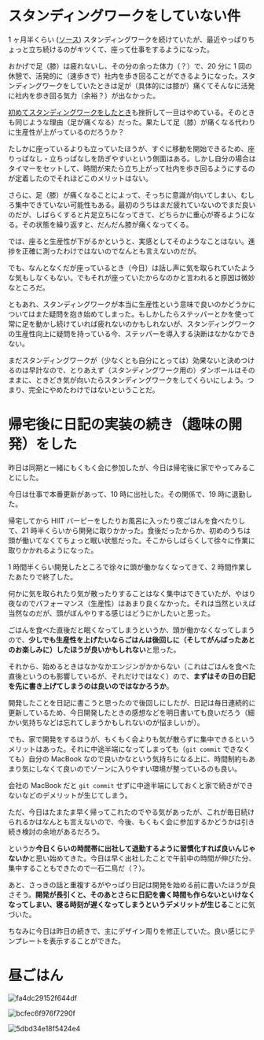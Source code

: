 # スタンディングワークをしていない件
1 ヶ月半くらい ([ソース](/2019/07/17)) スタンディングワークを続けていたが、最近やっぱりちょっと立ち続けるのがキツくて、座って仕事をするようになった。

おかげで足（膝）は疲れないし、その分の余った体力（？）で、20 分に 1 回の休憩で、活発的に（速歩きで）社内を歩き回ることができるようになった。スタンディングワークをしていたときは足が（具体的には膝が）痛くてそんなに活発に社内を歩き回る気力（余裕？）が出なかった。

[初めてスタンディングワークをしたとき](/2019/07/09)も挫折して一旦はやめている。そのときも同じような理由（足が痛くなる）だった。果たして足（膝）が痛くなる代わりに生産性が上がっているのだろうか？

たしかに座っているよりも立っていたほうが、すぐに移動を開始できるため、座りっぱなし・立ちっぱなしを防ぎやすいという側面はある。しかし自分の場合はタイマーをセットして、時間が来たら立ち上がって社内を歩き回るようにするのが定着したのでそれほどこのメリットはない。

さらに、足（膝）が痛くなることによって、そっちに意識が向いてしまい、むしろ集中できていない可能性もある。最初のうちはまだ疲れていないのでまだ良いのだが、しばらくすると片足立ちになってきて、どちらかに重心が寄るようになる。その状態を繰り返すと、だんだん膝が痛くなってくる。

では、座ると生産性が下がるかというと、実感としてそのようなことはない。進捗を正確に測ったわけではないのでなんとも言えないのだが。

でも、なんとなくだが座っているとき（今日）は話し声に気を取られていたような気もしなくもない。でもそれが座っていたからなのかと言われると原因は微妙なところだ。

ともあれ、スタンディングワークが本当に生産性という意味で良いのかどうかについてはまた疑問を抱き始めてしまった。もしかしたらステッパーとかを使って常に足を動かし続けていれば疲れないのかもしれないが、スタンディングワークの生産性向上に疑問を持っている今、ステッパーを導入する決断はなかなかできない。

まだスタンディングワークが（少なくとも自分にとっては）効果ないと決めつけるのは早計なので、とりあえず（スタンディングワーク用の）ダンボールはそのままに、ときどき気が向いたらスタンディングワークをしてくらいにしよう。つまり、完全にやめたわけではないということだ。

# 帰宅後に日記の実装の続き（趣味の開発）をした
昨日は同期と一緒にもくもく会に参加したが、今日は帰宅後に家でやってみることにした。

今日は仕事で本番更新があって、10 時に出社した。その関係で、19 時に退勤した。

帰宅してから HIIT バーピーをしたりお風呂に入ったり夜ごはんを食べたりして、21 時半くらいから開発に取りかかった。食後だったからか、初めのうちは頭が働いてなくてちょっと眠い状態だった。そこからしばらくして徐々に作業に取りかかれるようになった。

1 時間半くらい開発したところで徐々に頭が働かなくなってきて、2 時間作業したあたりで終了した。

何かに気を取られたり気が散ったりすることはなく集中はできていたが、やはり夜なのでパフォーマンス（生産性）はあまり良くなかった。それは当然といえば当然なのだが、頭がぼんやりする感じはどうにかしたいと思った。

ごはんを食べた直後だと眠くなってしまうというか、頭が働かなくなってしまうので、**少しでも生産性を上げたいならごはんは後回しに（そしてがんばったあとのお楽しみに）したほうが良いかもしれない**と思った。

それから、始めるときはなかなかエンジンがかからない（これはごはんを食べた直後というのも影響しているが、それだけではなく）ので、**まずはその日の日記を先に書き上げてしまうのは良いのではなかろうか**。

開発したことを日記に書こうと思ったので後回しにしたが、日記は毎日連続的に更新しているため、今日開発したときの感想などを明日書いても良いだろう（細かい気持ちなどは忘れてしまうかもしれないのが悩ましいが）。

でも、家で開発をするほうが、もくもく会よりも気が散らずに集中できるというメリットはあった。それに中途半端になってしまっても（`git commit` できなくても）自分の MacBook なので良いかなという気持ちになる上に、時間制約もあまり気にしなくて良いのでゾーンに入りやすい環境が整っているのも良い。

会社の MacBook だと `git commit` せずに中途半端にしておくと家で続きができないなどのデメリットが生じてしまう。

ただ、今日はたまたま早く帰ってこれたのでやる気があったが、これが毎日続けられるかはなんとも言えないので、今後、もくもく会に参加するかどうかは引き続き検討の余地があるだろう。

というか**今日くらいの時間帯に出社して退勤するように習慣化すれば良いんじゃないか**と思い始めてきた。今日は早く出社したことで午前中の時間が伸びた分、集中することもできたので一石二鳥だ（？）。

あと、さっきの話と重複するがやっぱり日記は開発を始める前に書いたほうが良さそう。**開発が長引くと、そのあとさらに日記を書く時間も作らないといけなくなってしまい、寝る時刻が遅くなってしまうというデメリットが生じる**ことに気づいた。

ちなみに今日は昨日の続きで、主にデザイン周りを修正していた。良い感じにテンプレートを表示することができた。

# 昼ごはん
![fa4dc29152f644df](https://noraworld.github.io/box-bulbasaur/2019/09/fa4dc29152f644df.jpg)

![bcfec6f976f7290f](https://noraworld.github.io/box-bulbasaur/2019/09/bcfec6f976f7290f.jpg)

![5dbd34e18f5424e4](https://noraworld.github.io/box-bulbasaur/2019/09/5dbd34e18f5424e4.jpg)
